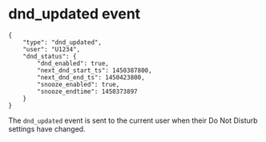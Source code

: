 # dnd_updated event

    {
        "type": "dnd_updated",
        "user": "U1234",
        "dnd_status": {
            "dnd_enabled": true,
            "next_dnd_start_ts": 1450387800,
            "next_dnd_end_ts": 1450423800,
            "snooze_enabled": true,
            "snooze_endtime": 1450373897
        }
    }

The `dnd_updated` event is sent to the current user when their Do Not Disturb settings have changed.
